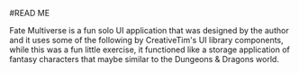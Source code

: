 
#READ ME


Fate Multiverse is a fun solo UI application that was designed by the author and it uses some of the following by CreativeTim's UI library components, while this was a fun little exercise, it functioned like a storage application of fantasy characters that maybe similar to the Dungeons & Dragons world.







